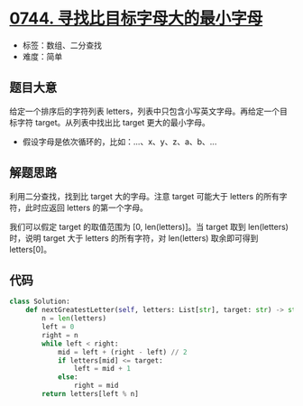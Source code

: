 # [0744. 寻找比目标字母大的最小字母](https://leetcode.cn/problems/find-smallest-letter-greater-than-target/)

- 标签：数组、二分查找
- 难度：简单

## 题目大意

给定一个排序后的字符列表 letters，列表中只包含小写英文字母。再给定一个目标字符 target。从列表中找出比 target 更大的最小字母。

- 假设字母是依次循环的，比如：...、x、y、z、a、b、... 

## 解题思路

利用二分查找，找到比 target 大的字母。注意 target 可能大于 letters 的所有字符，此时应返回 letters 的第一个字母。

我们可以假定 target 的取值范围为 [0, len(letters)]。当 target 取到 len(letters) 时，说明 target 大于 letters 的所有字符，对 len(letters) 取余即可得到 letters[0]。

## 代码

```Python
class Solution:
    def nextGreatestLetter(self, letters: List[str], target: str) -> str:
        n = len(letters)
        left = 0
        right = n
        while left < right:
            mid = left + (right - left) // 2
            if letters[mid] <= target:
                left = mid + 1
            else:
                right = mid
        return letters[left % n]
```

